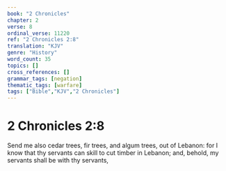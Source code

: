 ```yaml
---
book: "2 Chronicles"
chapter: 2
verse: 8
ordinal_verse: 11220
ref: "2 Chronicles 2:8"
translation: "KJV"
genre: "History"
word_count: 35
topics: []
cross_references: []
grammar_tags: [negation]
thematic_tags: [warfare]
tags: ["Bible","KJV","2 Chronicles"]
---
```


# 2 Chronicles 2:8

Send me also cedar trees, fir trees, and algum trees, out of Lebanon: for I know that thy servants can skill to cut timber in Lebanon; and, behold, my servants shall be with thy servants,

